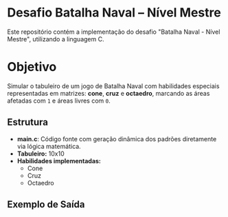 # Desafio Batalha Naval – Nível Mestre

Este repositório contém a implementação do desafio "Batalha Naval - Nível Mestre", utilizando a linguagem C.

# Objetivo

Simular o tabuleiro de um jogo de Batalha Naval com habilidades especiais representadas em matrizes: **cone**, **cruz** e **octaedro**, marcando as áreas afetadas com `1` e áreas livres com `0`.

## Estrutura

- **main.c**: Código fonte com geração dinâmica dos padrões diretamente via lógica matemática.
- **Tabuleiro:** 10x10
- **Habilidades implementadas:**
  - Cone
  - Cruz
  - Octaedro

## Exemplo de Saída

